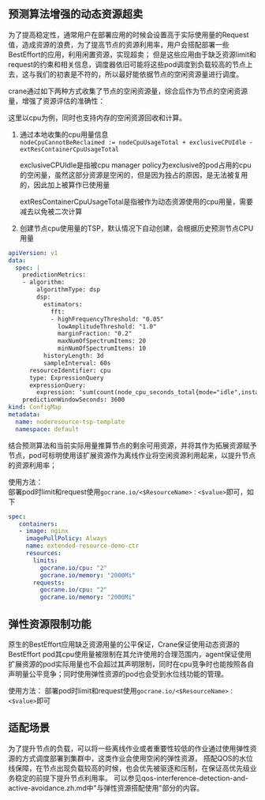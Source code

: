 ## 预测算法增强的动态资源超卖
为了提高稳定性，通常用户在部署应用的时候会设置高于实际使用量的Request值，造成资源的浪费，为了提高节点的资源利用率，用户会搭配部署一些BestEffort的应用，利用闲置资源，实现超卖；
但是这些应用由于缺乏资源limit和request的约束和相关信息，调度器依旧可能将这些pod调度到负载较高的节点上去，这与我们的初衷是不符的，所以最好能依据节点的空闲资源量进行调度。

crane通过如下两种方式收集了节点的空闲资源量，综合后作为节点的空闲资源量，增强了资源评估的准确性：

这里以cpu为例，同时也支持内存的空闲资源回收和计算。

1. 通过本地收集的cpu用量信息  
   `nodeCpuCannotBeReclaimed := nodeCpuUsageTotal + exclusiveCPUIdle - extResContainerCpuUsageTotal`

   exclusiveCPUIdle是指被cpu manager policy为exclusive的pod占用的cpu的空闲量，虽然这部分资源是空闲的，但是因为独占的原因，是无法被复用的，因此加上被算作已使用量

   extResContainerCpuUsageTotal是指被作为动态资源使用的cpu用量，需要减去以免被二次计算

2. 创建节点cpu使用量的TSP，默认情况下自动创建，会根据历史预测节点CPU用量
```yaml
apiVersion: v1
data:
  spec: |
    predictionMetrics:
    - algorithm:
        algorithmType: dsp
        dsp:
          estimators:
            fft:
            - highFrequencyThreshold: "0.05"
              lowAmplitudeThreshold: "1.0"
              marginFraction: "0.2"
              maxNumOfSpectrumItems: 20
              minNumOfSpectrumItems: 10
          historyLength: 3d
          sampleInterval: 60s
      resourceIdentifier: cpu
      type: ExpressionQuery
      expressionQuery:
        expression: 'sum(count(node_cpu_seconds_total{mode="idle",instance=~"({{.metadata.name}})(:\\d+)?"}) by (mode, cpu)) - sum(irate(node_cpu_seconds_total{mode="idle",instance=~"({{.metadata.name}})(:\\d+)?"}[5m]))'
    predictionWindowSeconds: 3600
kind: ConfigMap
metadata:
  name: noderesource-tsp-template
  namespace: default
```

结合预测算法和当前实际用量推算节点的剩余可用资源，并将其作为拓展资源赋予节点，pod可标明使用该扩展资源作为离线作业将空闲资源利用起来，以提升节点的资源利用率；

使用方法：  
部署pod时limit和request使用`gocrane.io/<$ResourceName>：<$value>`即可，如下
```yaml
spec: 
   containers:
   - image: nginx
     imagePullPolicy: Always
     name: extended-resource-demo-ctr
     resources:
       limits:
         gocrane.io/cpu: "2"
         gocrane.io/memory: "2000Mi"
       requests:
         gocrane.io/cpu: "2"
         gocrane.io/memory: "2000Mi"
```

## 弹性资源限制功能
原生的BestEffort应用缺乏资源用量的公平保证，Crane保证使用动态资源的BestEffort pod其cpu使用量被限制在其允许使用的合理范围内，agent保证使用扩展资源的pod实际用量也不会超过其声明限制，同时在cpu竞争时也能按照各自声明量公平竞争；同时使用弹性资源的pod也会受到水位线功能的管理。

使用方法：
部署pod时limit和request使用`gocrane.io/<$ResourceName>：<$value>`即可

## 适配场景
为了提升节点的负载，可以将一些离线作业或者重要性较低的作业通过使用弹性资源的方式调度部署到集群中，这类作业会使用空闲的弹性资源，
搭配QOS的水位线保障，在节点出现负载较高的时候，也会优先被驱逐和压制，在保证高优先级业务稳定的前提下提升节点利用率。
可以参见qos-interference-detection-and-active-avoidance.zh.md中"与弹性资源搭配使用"部分的内容。